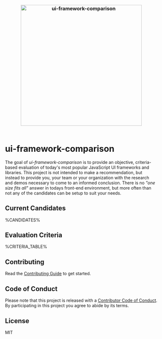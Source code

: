 <h3 align="center">
  <br>
  <img width="400" src="https://rawgit.com/brandon93s/ui-framework-comparison/master/media/logos.svg" alt="ui-framework-comparison" />
  <br>
  <br>
</h1>

# ui-framework-comparison

The goal of *ui-framework-comparison* is to provide an objective, criteria-based evaluation of today's most popular JavaScript UI frameworks and libraries. This project is not intended to make a recommendation, but instead to provide you, your team or your organization with the research and demos necessary to come to an informed conclusion. There is no *"one size fits all"* answer in todays front-end environment, but more often than not any of the candidates can be setup to suit your needs.

## Current Candidates

%CANDIDATES%

## Evaluation Criteria

%CRITERIA_TABLE%

## Contributing
Read the [Contributing Guide](contributing.md) to get started.

## Code of Conduct
Please note that this project is released with a [Contributor Code of Conduct](code-of-conduct.md). By participating in this project you agree to abide by its terms.

## License
MIT
